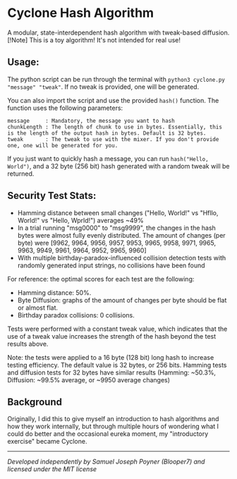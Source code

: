 # Cyclone Hash Algorithm
A modular, state-interdependent hash algorithm with tweak-based diffusion.
[!Note] This is a toy algorithm! It's not intended for real use!
## Usage:
The python script can be run through the terminal with `python3 cyclone.py "message" "tweak"`. 
If no tweak is provided, one will be generated.

You can also import the script and use the provided `hash()` function. The function uses the following parameters:
```
message     : Mandatory, the message you want to hash
chunkLength : The length of chunk to use in bytes. Essentially, this is the length of the output hash in bytes. Default is 32 bytes.
tweak       : The tweak to use with the mixer. If you don't provide one, one will be generated for you.
```
If you just want to quickly hash a message, you can run `hash("Hello, World")`, and a 32 byte (256 bit) hash generated with a random tweak will be returned.

## Security Test Stats:
- Hamming distance between small changes ("Hello, World!" vs "Hfllo, World!" vs "Hello, Wprld!") averages ~49%
- In a trial running "msg0000" to "msg9999", the changes in the hash bytes were almost fully evenly distributed. The amount of changes (per byte) were [9962, 9964, 9956, 9957, 9953, 9965, 9958, 9971, 9965, 9963, 9949, 9961, 9964, 9952, 9965, 9960]
- With multiple birthday-paradox-influenced collision detection tests with randomly generated input strings, no collisions have been found

For reference: the optimal scores for each test are the following:
- Hamming distance: 50%.
- Byte Diffusion: graphs of the amount of changes per byte should be flat or almost flat.
- Birthday paradox collisions: 0 collisions.

Tests were performed with a constant tweak value, which indicates that the use of a tweak value increases the strength of the hash beyond the test results above.

Note: the tests were applied to a 16 byte (128 bit) long hash to increase testing efficiency. The default value is 32 bytes, or 256 bits. Hamming tests and diffusion tests for 32 bytes have similar results (Hamming: ~50.3%, Diffusion: ~99.5% average, or ~9950 average changes)

## Background
Originally, I did this to give myself an introduction to hash algorithms and how they work internally, but through multiple hours of wondering what I could do better and the occasional eureka moment, my "introductory exercise" became Cyclone.

---

*Developed independently by Samuel Joseph Poyner (Blooper7) and licensed under the MIT license*
